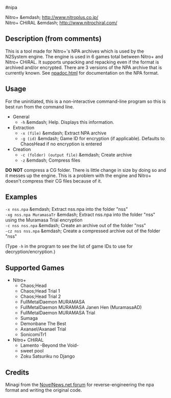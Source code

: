 #nipa

Nitro+ &emdash; <http://www.nitroplus.co.jp/>  
Nitro+ CHiRAL &emdash; <http://www.nitrochiral.com/>
 
## Description (from comments)
This is a tool made for Nitro+'s NPA archives which is used by the N2System engine. The engine is used in 6 games total between Nitro+ and Nitro+ CHiRAL. It supports unpacking and repacking even if the format is archived and/or encrypted.
There are 3 versions of the NPA archive that is currently known.
See [npadoc.html](https://github.com/Wilhansen/nipa/blob/master/npadoc.html) for documentation on the NPA format.

## Usage
For the uninitiated, this is a non-interactive command-line program so this is best run from the command line.

* General
    * `-h` &emdash; Help. Displays this information.
* Extraction
    * `-x (file)` &emdash; Extract NPA archive
    * `-g (id)` &emdash; Game ID for encryption (if applicable). Defaults to ChaosHead if no encryption is entered
* Creation
    * `-c (folder) (output file)` &emdash; Create archive
    * `-z` &emdash; Compress files

**DO NOT** compress a CG folder. There is little change in size by doing so and it messes up the engine. This is a problem with the engine and Nitro+ doesn't compress their CG files because of it.

## Examples
`-x nss.npa` &emdash; Extract nss.npa into the folder "nss"  
`-xg nss.npa MuramasaTr` &emdash; Extract nss.npa into the folder "nss" using the Muramasa Trial encryption  
`-c nss nss.npa` &emdash; Create an archive out of the folder "nss"  
`-cz nss nss.npa` &emdash; Create a compressed archive out of the folder "nss"

(Type `-h` in the program to see the list of game IDs to use for decryption/encryption.)

## Supported Games

* Nitro+
    * Chaos;Head
    * Chaos;Head Trial 1
    * Chaos;Head Trial 2
    * FullMetalDaemon MURAMASA
    * FullMetalDaemon MURAMASA Janen Hen (MuramasaAD)
    * FullMetalDaemon MURAMASA Trial
    * Sumaga
    * Demonbane The Best
    * Axanael/Axanael Trial
    * SonicomiTr1
* Nitro+ CHiRAL
    * Lamento -Beyond the Void-
    * sweet pool
    * Zoku Satsuriku no Django

## Credits
Minagi from the [NovelNews.net forum](http://forums.novelnews.net/showthread.php?t=35621) for reverse-engineering the npa format and writing the original code.
